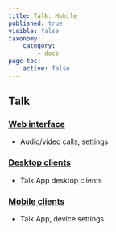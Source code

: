 ```yaml
---
title: Talk: Mobile
published: true
visible: false
taxonomy:
    category:
        - docs
page-toc:
    active: false
---
```


## Talk

### [Web interface](web)
- Audio/video calls, settings

### [Desktop clients](desktop)
- Talk App desktop clients

### [Mobile clients](mobile)
- Talk App, device settings
